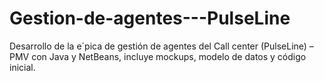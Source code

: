 # Gestion-de-agentes---PulseLine
Desarrollo de la e´pica de gestión de agentes del Call center (PulseLine) – PMV con Java y NetBeans, incluye mockups, modelo de datos y código inicial.
